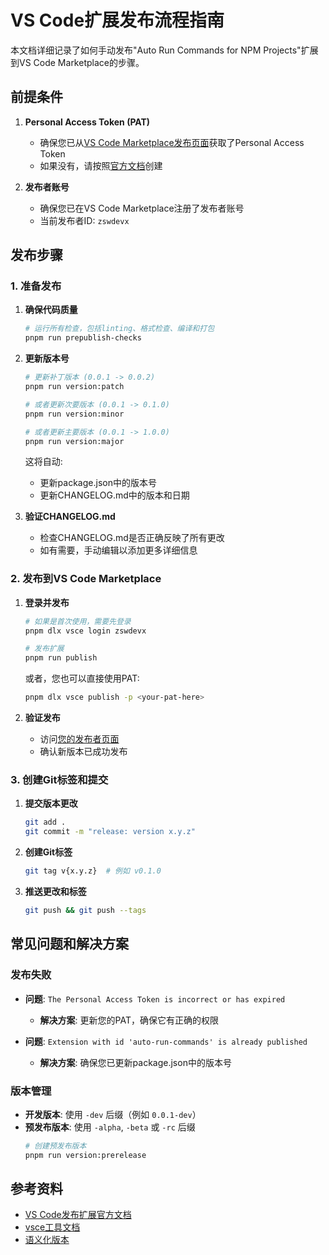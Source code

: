 # VS Code扩展发布流程指南

本文档详细记录了如何手动发布"Auto Run Commands for NPM Projects"扩展到VS Code Marketplace的步骤。

## 前提条件

1. **Personal Access Token (PAT)**
   - 确保您已从[VS Code Marketplace发布页面](https://marketplace.visualstudio.com/manage)获取了Personal Access Token
   - 如果没有，请按照[官方文档](https://code.visualstudio.com/api/working-with-extensions/publishing-extension)创建

2. **发布者账号**
   - 确保您已在VS Code Marketplace注册了发布者账号
   - 当前发布者ID: `zswdevx`

## 发布步骤

### 1. 准备发布

1. **确保代码质量**
   ```bash
   # 运行所有检查，包括linting、格式检查、编译和打包
   pnpm run prepublish-checks
   ```

2. **更新版本号**
   ```bash
   # 更新补丁版本 (0.0.1 -> 0.0.2)
   pnpm run version:patch

   # 或者更新次要版本 (0.0.1 -> 0.1.0)
   pnpm run version:minor

   # 或者更新主要版本 (0.0.1 -> 1.0.0)
   pnpm run version:major
   ```
   这将自动:
   - 更新package.json中的版本号
   - 更新CHANGELOG.md中的版本和日期

3. **验证CHANGELOG.md**
   - 检查CHANGELOG.md是否正确反映了所有更改
   - 如有需要，手动编辑以添加更多详细信息

### 2. 发布到VS Code Marketplace

1. **登录并发布**
   ```bash
   # 如果是首次使用，需要先登录
   pnpm dlx vsce login zswdevx

   # 发布扩展
   pnpm run publish
   ```
   或者，您也可以直接使用PAT:
   ```bash
   pnpm dlx vsce publish -p <your-pat-here>
   ```

2. **验证发布**
   - 访问[您的发布者页面](https://marketplace.visualstudio.com/publishers/zswdevx)
   - 确认新版本已成功发布

### 3. 创建Git标签和提交

1. **提交版本更改**
   ```bash
   git add .
   git commit -m "release: version x.y.z"
   ```

2. **创建Git标签**
   ```bash
   git tag v{x.y.z}  # 例如 v0.1.0
   ```

3. **推送更改和标签**
   ```bash
   git push && git push --tags
   ```

## 常见问题和解决方案

### 发布失败

- **问题**: `The Personal Access Token is incorrect or has expired`
  - **解决方案**: 更新您的PAT，确保它有正确的权限

- **问题**: `Extension with id 'auto-run-commands' is already published`
  - **解决方案**: 确保您已更新package.json中的版本号

### 版本管理

- **开发版本**: 使用 `-dev` 后缀（例如 `0.0.1-dev`）
- **预发布版本**: 使用 `-alpha`, `-beta` 或 `-rc` 后缀
  ```bash
  # 创建预发布版本
  pnpm run version:prerelease
  ```

## 参考资料

- [VS Code发布扩展官方文档](https://code.visualstudio.com/api/working-with-extensions/publishing-extension)
- [vsce工具文档](https://github.com/microsoft/vscode-vsce)
- [语义化版本](https://semver.org/lang/zh-CN/)
